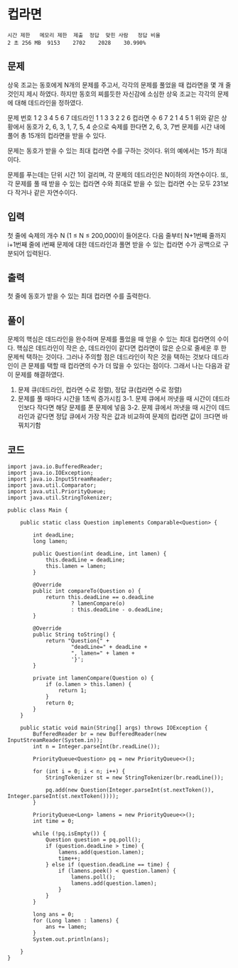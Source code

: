 # 컵라면 
``` 
시간 제한	메모리 제한	제출	정답	맞힌 사람	정답 비율
2 초	256 MB	9153	2702	2028	30.990%
```
## 문제
상욱 조교는 동호에게 N개의 문제를 주고서, 각각의 문제를 풀었을 때 컵라면을 몇 개 줄 것인지 제시 하였다. 하지만 동호의 찌를듯한 자신감에 소심한 상욱 조교는 각각의 문제에 대해 데드라인을 정하였다.

문제 번호	1	2	3	4	5	6	7
데드라인	1	1	3	3	2	2	6
컵라면 수	6	7	2	1	4	5	1
위와 같은 상황에서 동호가 2, 6, 3, 1, 7, 5, 4 순으로 숙제를 한다면 2, 6, 3, 7번 문제를 시간 내에 풀어 총 15개의 컵라면을 받을 수 있다.

문제는 동호가 받을 수 있는 최대 컵라면 수를 구하는 것이다. 위의 예에서는 15가 최대이다.

문제를 푸는데는 단위 시간 1이 걸리며, 각 문제의 데드라인은 N이하의 자연수이다. 또, 각 문제를 풀 때 받을 수 있는 컵라면 수와 최대로 받을 수 있는 컵라면 수는 모두 231보다 작거나 같은 자연수이다.

## 입력
첫 줄에 숙제의 개수 N (1 ≤ N ≤ 200,000)이 들어온다. 다음 줄부터 N+1번째 줄까지 i+1번째 줄에 i번째 문제에 대한 데드라인과 풀면 받을 수 있는 컵라면 수가 공백으로 구분되어 입력된다.

## 출력
첫 줄에 동호가 받을 수 있는 최대 컵라면 수를 출력한다.

## 풀이
문제의 핵심은 데드라인을 완수하며 문제를 풀었을 때 얻을 수 있는 최대 컵라면의 수이다.
핵심은 데드라인이 작은 순, 데드라인이 같다면 컵라면이 많은 순으로 줄세운 후 한 문제씩 택하는 것이다.
그러나 주의할 점은 데드라인이 작은 것을 택하는 것보다 데드라인이 큰 문제를 택할 때 컵라면의 수가 더 많을 수 있다는 점이다.
그래서 나는 다음과 같이 문제를 해결하였다.

1. 문제 큐(데드라인, 컵라면 수로 정렬), 정답 큐(컵라면 수로 정렬)
2. 문제를 풀 때마다 시간을 1초씩 증가시킴
3-1. 문제 큐에서 꺼냇을 때 시간이 데드라인보다 작다면 해당 문제를 푼 문제에 넣음
3-2. 문제 큐에서 꺼냇을 때 시간이 데드라인과 같다면 정답 큐에서 가장 작은 값과 비교하여 문제의 컵라면 값이 크다면 바꿔치기함

## 코드
```
import java.io.BufferedReader;
import java.io.IOException;
import java.io.InputStreamReader;
import java.util.Comparator;
import java.util.PriorityQueue;
import java.util.StringTokenizer;

public class Main {

    public static class Question implements Comparable<Question> {

        int deadLine;
        long lamen;

        public Question(int deadLine, int lamen) {
            this.deadLine = deadLine;
            this.lamen = lamen;
        }

        @Override
        public int compareTo(Question o) {
            return this.deadLine == o.deadLine
                    ? lamenCompare(o)
                    : this.deadLine - o.deadLine;
        }

        @Override
        public String toString() {
            return "Question{" +
                    "deadLine=" + deadLine +
                    ", lamen=" + lamen +
                    '}';
        }

        private int lamenCompare(Question o) {
            if (o.lamen > this.lamen) {
                return 1;
            }
            return 0;
        }
    }

    public static void main(String[] args) throws IOException {
        BufferedReader br = new BufferedReader(new InputStreamReader(System.in));
        int n = Integer.parseInt(br.readLine());

        PriorityQueue<Question> pq = new PriorityQueue<>();

        for (int i = 0; i < n; i++) {
            StringTokenizer st = new StringTokenizer(br.readLine());

            pq.add(new Question(Integer.parseInt(st.nextToken()), Integer.parseInt(st.nextToken())));
        }

        PriorityQueue<Long> lamens = new PriorityQueue<>();
        int time = 0;

        while (!pq.isEmpty()) {
            Question question = pq.poll();
            if (question.deadLine > time) {
                lamens.add(question.lamen);
                time++;
            } else if (question.deadLine == time) {
                if (lamens.peek() < question.lamen) {
                    lamens.poll();
                    lamens.add(question.lamen);
                }
            }
        }

        long ans = 0;
        for (Long lamen : lamens) {
            ans += lamen;
        }
        System.out.println(ans);

    }
}
```
